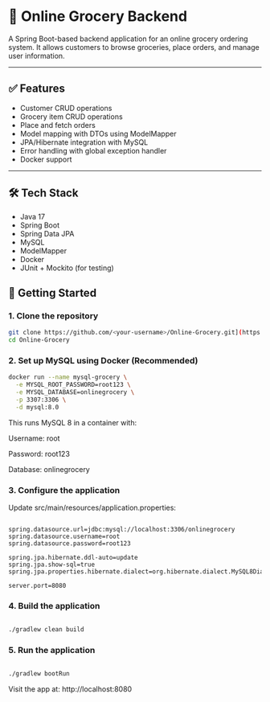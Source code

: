 # 🛒 Online Grocery Backend

A Spring Boot-based backend application for an online grocery ordering system. It allows customers to browse groceries, place orders, and manage user information.

---

## ✅ Features

- Customer CRUD operations
- Grocery item CRUD operations
- Place and fetch orders
- Model mapping with DTOs using ModelMapper
- JPA/Hibernate integration with MySQL
- Error handling with global exception handler
- Docker support

---

## 🛠️ Tech Stack

- Java 17
- Spring Boot
- Spring Data JPA
- MySQL
- ModelMapper
- Docker
- JUnit + Mockito (for testing)

## 🚀 Getting Started

### 1. Clone the repository

```bash
git clone https://github.com/<your-username>/Online-Grocery.git](https://github.com/shyamcoder1123/Online-Grocery.git)
cd Online-Grocery
```

### 2. Set up MySQL using Docker (Recommended)
```bash
docker run --name mysql-grocery \
  -e MYSQL_ROOT_PASSWORD=root123 \
  -e MYSQL_DATABASE=onlinegrocery \
  -p 3307:3306 \
  -d mysql:8.0
```
This runs MySQL 8 in a container with:

Username: root

Password: root123

Database: onlinegrocery

### 3. Configure the application
Update src/main/resources/application.properties:

```properties

spring.datasource.url=jdbc:mysql://localhost:3306/onlinegrocery
spring.datasource.username=root
spring.datasource.password=root123

spring.jpa.hibernate.ddl-auto=update
spring.jpa.show-sql=true
spring.jpa.properties.hibernate.dialect=org.hibernate.dialect.MySQL8Dialect

server.port=8080
```
### 4. Build the application
```bash

./gradlew clean build
```
### 5. Run the application
```bash

./gradlew bootRun
```
Visit the app at: http://localhost:8080
